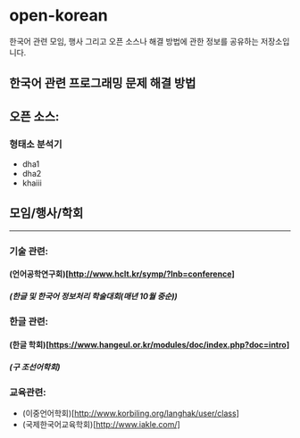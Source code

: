# open-korean
한국어 관련 모임, 행사 그리고 오픈 소스나 해결 방법에 관한 정보를 공유하는 저장소입니다.

## 한국어 관련 프로그래밍 문제 해결 방법 ##

## 오픈 소스: ##

### 형태소 분석기 ###

- dha1
- dha2
- khaiii

## 모임/행사/학회 ##
---

### 기술 관련: ###

#### (언어공학연구회)[http://www.hclt.kr/symp/?lnb=conference] ####
##### (한글 및 한국어 정보처리 학술대회(매년 10월 중순)) #####

### 한글 관련: ###

#### (한글 학회)[https://www.hangeul.or.kr/modules/doc/index.php?doc=intro] ####

##### (구 조선어학회) #####

### 교육관련: ###

- (이중언어학회)[http://www.korbiling.org/langhak/user/class]
- (국제한국어교육학회)[http://www.iakle.com/]

